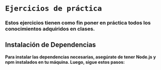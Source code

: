 # `Ejercicios de práctica`

### Estos ejercicios tienen como fin poner en práctica todos los conocimientos adquiridos en clases.

## Instalación de Dependencias
#### Para instalar las dependencias necesarias, asegúrate de tener Node.js y npm instalados en tu máquina. Luego, sigue estos pasos:
